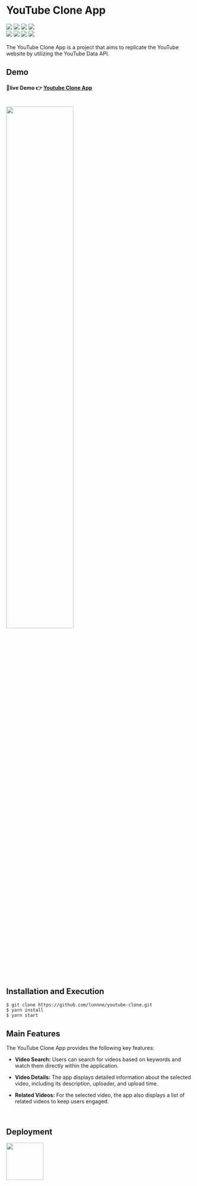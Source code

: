 # YouTube Clone App
<img src="https://img.shields.io/badge/React-61DAFB?style=flat&logo=React&logoColor=white"/> <img src="https://img.shields.io/badge/Reactquery-FF4154?style=flat&logo=reactquery&logoColor=white"/> <img src="https://img.shields.io/badge/YouTube-FF0000?style=flat&logo=YouTube&logoColor=white"/> <img src="https://img.shields.io/badge/Reactrouter-CA4245?style=flat&logo=reactrouter&logoColor=white"/>    
<img src="https://img.shields.io/badge/Tailwindcss-06B6D4?style=flat&logo=tailwindcss&logoColor=white"/> 
<img src="https://img.shields.io/badge/axios-5A29E4?style=flat&logo=axios&logoColor=white"/> 
<img src="https://img.shields.io/badge/Yarn-2C8EBB?style=flat&logo=Yarn&logoColor=white"/> 
<img src="https://img.shields.io/badge/GitHub-181717?style=flat&logo=GitHub&logoColor=white"/>   
<br/>
The YouTube Clone App is a project that aims to replicate the YouTube website by utilizing the YouTube Data API.

## Demo 
#### 🌻live Demo 👉 [Youtube Clone App](https://youtube-clone-rewrite.netlify.app)
<br/>
<img width="60%" src="https://github.com/lunnne/shoppy-project/assets/94328456/b5cb86e1-2b09-44a2-ac38-8a1e1b294ddd"/>

## Installation and Execution 
<pre><code>$ git clone https://github.com/lunnne/youtube-clone.git
$ yarn install
$ yarn start
</code></pre>

## Main Features 
The YouTube Clone App provides the following key features:

+ __Video Search:__ Users can search for videos based on keywords and watch them directly within the application.

+ __Video Details:__ The app displays detailed information about the selected video, including its description, uploader, and upload time.

+ __Related Videos:__ For the selected video, the app also displays a list of related videos to keep users engaged.
<br/>

## Deployment
<p>
  <img width="100px"src="https://img.shields.io/badge/Netlify-00C7B7?style=flat-square&logo=Netlify&logoColor=white"/>
</p>
